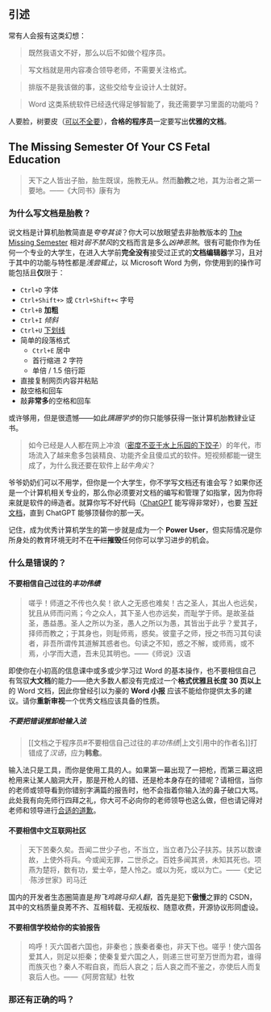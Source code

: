 ## 引述

常有人会报有这类幻想：

> 既然我语文不好，那么以后不如做个程序员。

> 写文档就是用内容凑合领导老师，不需要关注格式。

> 排版不是我该做的事，这些交给专业设计人士就好。

> Word 这类系统软件已经迭代得足够智能了，我还需要学习里面的功能吗？

人要脸，树要皮（[可以不全要](https://www.bilibili.com/video/BV1iD4y1M7vJ)），**合格的程序员**一定要写出**优雅的文档**。

## The Missing Semester Of Your CS Fetal Education

> 天下之人皆出子胎，胎生既误，施教无从。然而**胎教**之地，其为治者之第一要地。——《大同书》康有为

### 为什么写文档是胎教？

说文档是计算机胎教简直是*夸夸其谈*？你大可以放眼望去非胎教版本的 [The Missing Semester](https://missing.csail.mit.edu) 相对*弱不禁风*的文档而言是多么*凶神恶煞*。很有可能你作为任何一个专业的大学生，在进入大学前**完全没有**接受过正式的**文档编辑器**学习，且对于其中的功能与特性都是*浅尝辄止*，以 Microsoft Word 为例，你使用到的操作可能包括且**仅**限于：

- `Ctrl+D` 字体
- `Ctrl+Shift+>` 或 `Ctrl+Shift+<` 字号
- `Ctrl+B` **加粗**
- `Ctrl+I` _倾斜_
- `Ctrl+U` <u>下划线</u>
- 简单的段落格式
  - `Ctrl+E` 居中
  - 首行缩进 2 字符
  - 单倍 / 1.5 倍行距
- 直接复制网页内容并粘贴
- 敲空格和回车
- 敲**非常多**的空格和回车

或许够用，但是很遗憾——如此*蹒跚学步*的你只能够获得一张计算机胎教肄业证书。

> 如今已经是人人都在网上冲浪（[密度不亚于水上乐园的下饺子](http://www.gov.cn/xinwen/2022-09/01/content_5707695.htm)）的年代，市场流入了越来愈多包装精良、功能齐全且傻瓜式的软件。短视频都能一键生成了，为什么我还要在软件上*钻牛角尖*？

爷爷奶奶们可以不用学，但你是一个大学生，你不学写文档还有谁会写？如果你还是一个计算机相关专业的，那么你必须要对文档的编写和管理了如指掌，因为你将来就是软件的缔造者。就算你写不好代码（[ChatGPT](https://openai.com/product/gpt-4) 能写得非常好），也要 [写好文档](https://guides.lib.berkeley.edu/how-to-write-good-documentation)，直到 ChatGPT 能够顶替你的那一天。

记住，成为优秀计算机学生的第一步就是成为一个 **Power User**，但实际情况是你所身处的教育环境无时不在~~干烂~~**摧毁**任何你可以学习进步的机会。

### 什么是错误的？

#### 不要相信自己过往的*丰功伟绩*

> 嗟乎！师道之不传也久矣！欲人之无惑也难矣！古之圣人，其出人也远矣，犹且从师而问焉；今之众人，其下圣人也亦远矣，而耻学于师。是故圣益圣，愚益愚。圣人之所以为圣，愚人之所以为愚，其皆出于此乎？爱其子，择师而教之；于其身也，则耻师焉，惑矣。彼童子之师，授之书而习其句读者，非吾所谓传其道解其惑者也。句读之不知，惑之不解，或师焉，或不焉，小学而大遗，吾未见其明也。——《师说》汉语

即使你在小初高的信息课中或多或少学习过 Word 的基本操作，也不要相信自己有驾驭**大文档**的能力——绝大多数人都没有完成过一个**格式优雅且长度 30 页以上**的 Word 文档，因此你曾经引以为豪的 **Word 小报** 应该不能给你提供太多的建议。请你**重新审视**一个优秀文档应该具备的性质。

##### 不要把错误推卸给输入法

> [[文档之于程序员#不要相信自己过往的*丰功伟绩*|上文引用中的作者名]]打错成了*汉语*，应为**韩愈**。 

输入法只是工具，而你是使用工具的人。如果第一幕出现了一把枪，而第三幕这把枪用来让某人脑洞大开，那是开枪人的错、还是枪本身存在的错呢？请相信，当你的老师或领导看到你错别字满篇的报告时，他不会指着你输入法的鼻子破口大骂。
此处我有向先师行四拜之礼，你大可不必向你的老师领导也这么做，但也请记得对老师和领导进行[合适的道歉](https://www.health.harvard.edu/blog/the-art-of-a-heartfelt-apology-2021041322366)。

#### 不要相信中文互联网社区

> 天下苦秦久矣。吾闻二世少子也，不当立，当立者乃公子扶苏。扶苏以数谏故，上使外将兵。今或闻无罪，二世杀之。百姓多闻其贤，未知其死也。项燕为楚将，数有功，爱士卒，楚人怜之。或以为死，或以为亡。——《史记·陈涉世家》司马迁

国内的开发者生态圈简直是*狗飞鸡跳马仰人翻*，首先是犯下**傲慢**之罪的 CSDN，其中的文档质量良莠不齐、互相转载、无视版权、随意收费，开源协议形同虚设。

#### 不要相信学校给你的实验报告

> 呜呼！灭六国者六国也，非秦也；族秦者秦也，非天下也。嗟乎！使六国各爱其人，则足以拒秦；使秦复爱六国之人，则递三世可至万世而为君，谁得而族灭也？秦人不暇自哀，而后人哀之；后人哀之而不鉴之，亦使后人而复哀后人也。——《阿房宫赋》杜牧

### 那还有正确的吗？

